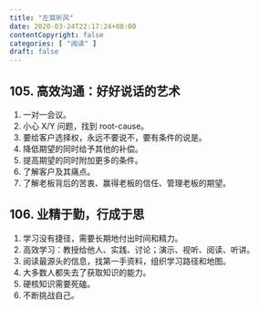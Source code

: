 ```yaml
---
title: "左耳听风"
date: 2020-03-24T22:17:24+08:00
contentCopyright: false
categories: [ "阅读" ]
draft: false
---
```


## 105. 高效沟通：好好说话的艺术
1. 一对一会议。
2. 小心 X/Y 问题，找到 root-cause。
3. 要给客户选择权，永远不要说不，要有条件的说是。
4. 降低期望的同时给予其他的补偿。
5. 提高期望的同时附加更多的条件。
6. 了解客户及其痛点。
7. 了解老板背后的苦衷、赢得老板的信任、管理老板的期望。

## 106. 业精于勤，行成于思
1. 学习没有捷径，需要长期地付出时间和精力。
2. 高效学习：教授给他人、实践、讨论；演示、视听、阅读、听讲。
3. 阅读最源头的信息，找第一手资料，组织学习路径和地图。
4. 大多数人都失去了获取知识的能力。
5. 硬核知识需要死磕。
6. 不断挑战自己。
